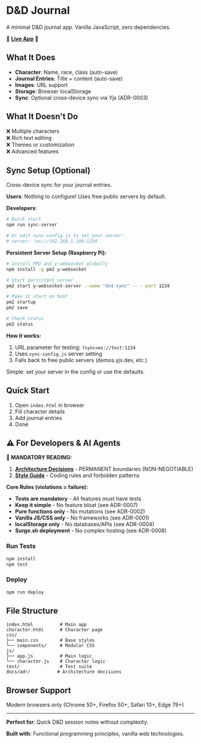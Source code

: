 # D&D Journal

A minimal D&D journal app. Vanilla JavaScript, zero dependencies.

🎲 **[Live App](https://dnd-journal.surge.sh)** 🎲

## What It Does

- **Character**: Name, race, class (auto-save)
- **Journal Entries**: Title + content (auto-save)
- **Images**: URL support
- **Storage**: Browser localStorage
- **Sync**: Optional cross-device sync via Yjs (ADR-0003)

## What It Doesn't Do

❌ Multiple characters  
❌ Rich text editing  
❌ Themes or customization  
❌ Advanced features

## Sync Setup (Optional)

Cross-device sync for your journal entries.

**Users**: Nothing to configure! Uses free public servers by default.

**Developers**: 
```bash
# Quick start
npm run sync-server

# Or edit sync-config.js to set your server:
# server: 'ws://192.168.1.100:1234'
```

**Persistent Server Setup (Raspberry Pi):**
```bash
# Install PM2 and y-websocket globally
npm install -g pm2 y-websocket

# Start persistent server
pm2 start y-websocket-server --name "dnd-sync" -- --port 1234

# Make it start on boot
pm2 startup
pm2 save

# Check status
pm2 status
```

**How it works:**
1. URL parameter for testing: `?sync=ws://test:1234` 
2. Uses `sync-config.js` server setting
3. Falls back to free public servers (demos.yjs.dev, etc.)

Simple: set your server in the config or use the defaults.

## Quick Start

1. Open `index.html` in browser
2. Fill character details
3. Add journal entries
4. Done

## ⚠️ For Developers & AI Agents

**🚨 MANDATORY READING:**
1. **[Architecture Decisions](docs/adr/)** - PERMANENT boundaries (NON-NEGOTIABLE)
2. **[Style Guide](STYLE_GUIDE.md)** - Coding rules and forbidden patterns

**Core Rules (violations = failure):**
- **Tests are mandatory** - All features must have tests
- **Keep it simple** - No feature bloat (see ADR-0007)
- **Pure functions only** - No mutations (see ADR-0002)
- **Vanilla JS/CSS only** - No frameworks (see ADR-0001)
- **localStorage only** - No databases/APIs (see ADR-0004)
- **Surge.sh deployment** - No complex hosting (see ADR-0008)

### Run Tests
```bash
npm install
npm test
```

### Deploy
```bash
npm run deploy
```

## File Structure
```
index.html          # Main app
character.html      # Character page
css/
├── main.css        # Base styles
└── components/     # Modular CSS
js/
├── app.js          # Main logic
└── character.js    # Character logic
test/               # Test suite
docs/adr/          # Architecture decisions
```

## Browser Support
Modern browsers only (Chrome 50+, Firefox 50+, Safari 10+, Edge 79+)

---

**Perfect for**: Quick D&D session notes without complexity.

**Built with**: Functional programming principles, vanilla web technologies.
